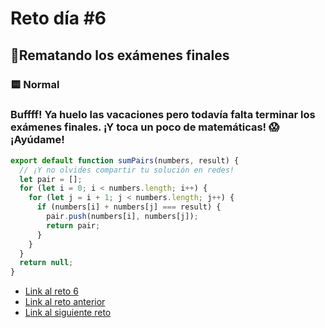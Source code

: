 # Reto día #6

## 🎄Rematando los exámenes finales

### 🟨 Normal

### Buffff! Ya huelo las vacaciones pero todavía falta terminar los exámenes finales. ¡Y toca un poco de matemáticas! 😱 ¡Ayúdame!

```js
export default function sumPairs(numbers, result) {
  // ¡Y no olvides compartir tu solución en redes!
  let pair = [];
  for (let i = 0; i < numbers.length; i++) {
    for (let j = i + 1; j < numbers.length; j++) {
      if (numbers[i] + numbers[j] === result) {
        pair.push(numbers[i], numbers[j]);
        return pair;
      }
    }
  }
  return null;
}
```

- [Link al reto 6](https://adventjs.dev/challenges/06)
- [Link al reto anterior](https://adventjs.dev/challenges/05)
- [Link al siguiente reto](https://adventjs.dev/challenges/07)
